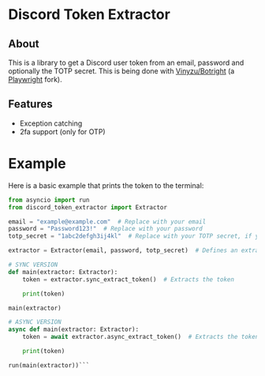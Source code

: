 # Discord Token Extractor
## About
This is a library to get a Discord user token from an email, password and optionally the TOTP secret. This is being done with [Vinyzu/Botright](https://github.com/Vinyzu/Botright/) (a [Playwright](https://playwright.dev/python/) fork).

## Features
- Exception catching
- 2fa support (only for OTP)

# Example
Here is a basic example that prints the token to the terminal:
```python
from asyncio import run
from discord_token_extractor import Extractor

email = "example@example.com"  # Replace with your email
password = "Password123!"  # Replace with your password
totp_secret = "1abc2defgh3ij4kl"  # Replace with your TOTP secret, if your account doesn't have 2fa you don't have to specify it as a parameter

extractor = Extractor(email, password, totp_secret)  # Defines an extractor

# SYNC VERSION
def main(extractor: Extractor):
    token = extractor.sync_extract_token()  # Extracts the token

    print(token)

main(extractor)

# ASYNC VERSION
async def main(extractor: Extractor):
    token = await extractor.async_extract_token()  # Extracts the token

    print(token)

run(main(extractor))```
